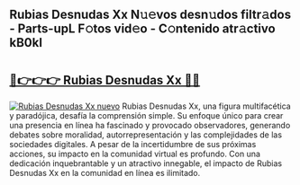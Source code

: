 ## Rubias Desnudas Xx N𝚞𝚎vos desn𝚞dos filtr𝚊dos - Parts-upL F𝚘tos vid𝚎o - C𝚘ntenido atr𝚊ctivo kB0kl

# <h2><a href="http://mb62tn.tromn.icu/?c=Rubias+Desnudas+Xx">🔗👉👉👉 Rubias Desnudas Xx 🔗🔗</a></h2>

[![Rubias Desnudas Xx nuevo](https://i.imgur.com/pEAQMta.gif)](http://mb62tn.tromn.icu/?c=Rubias+Desnudas+Xx)
Rubias Desnudas Xx, una figura multifacética y paradójica, desafía la comprensión simple. Su enfoque único para crear una presencia en línea ha fascinado y provocado observadores, generando debates sobre moralidad, autorrepresentación y las complejidades de las sociedades digitales. A pesar de la incertidumbre de sus próximas acciones, su impacto en la comunidad virtual es profundo. Con una dedicación inquebrantable y un atractivo innegable, el impacto de Rubias Desnudas Xx en la comunidad en línea es ilimitado.
